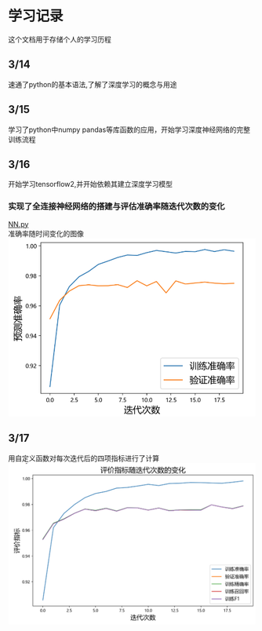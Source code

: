 # 学习记录
这个文档用于存储个人的学习历程
## 3/14
速通了python的基本语法,了解了深度学习的概念与用途
## 3/15
学习了python中numpy pandas等库函数的应用，开始学习深度神经网络的完整训练流程
## 3/16
开始学习tensorflow2,并开始依赖其建立深度学习模型
### 实现了全连接神经网络的搭建与评估准确率随迭代次数的变化<br>
[NN.py](https://github.com/borwinbor/dian_team_test/blob/main/NN.py)<br>
准确率随时间变化的图像<br>
<img src="https://github.com/borwinbor/dian_team_test/blob/main/%E5%87%86%E7%A1%AE%E7%8E%87%E9%9A%8F%E8%BF%AD%E4%BB%A3%E6%AC%A1%E6%95%B0%E5%8F%98%E5%8C%96%E5%9B%BE%E5%83%8F.png" width=800>
## 3/17
用自定义函数对每次迭代后的四项指标进行了计算<br>
<img src="https://github.com/borwinbor/dian_team_test/blob/main/NN.png" width=800>
